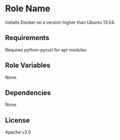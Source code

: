 Role Name
========

Installs Docker on a version higher than Ubuntu 13.04.

Requirements
------------

Requires python-pycurl for apt modules.

Role Variables
--------------

None.

Dependencies
------------

None.

License
-------

Apache v2.0
